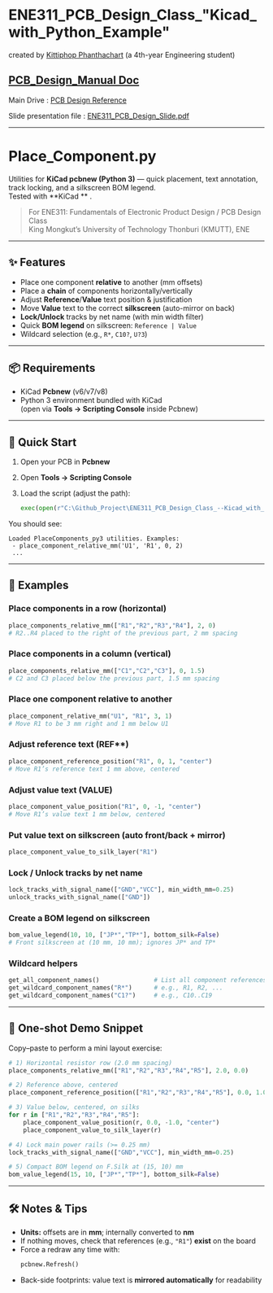 # ENE311_PCB_Design_Class_"Kicad_with_Python_Example"
created by [Kittiphop Phanthachart](https://bento.me/mac-kittiphop) (a 4th-year Engineering student)


[PCB_Design_Manual Doc](https://docs.google.com/document/d/1T2QgssXLalr-_P1kaVpM2Z5Q4rbRVg9ENvGY7iWf7Jk/edit?usp=sharing)
---


Main Drive : [PCB Design Reference](https://drive.google.com/drive/folders/1iH3Fwa9-kuD3eO-nP3mI9ks_AyRZPl0m?usp=drive_link)


Slide presentation file : [ENE311_PCB_Design_Slide.pdf](https://drive.google.com/file/d/1ZLuTyXhizw9S3qezdIU1Z15aCVTSmlFd/view?usp=drive_link)



---


# Place_Component.py

Utilities for **KiCad pcbnew (Python 3)** — quick placement, text annotation, track locking, and a silkscreen BOM legend.  
Tested with **KiCad ** .

> For ENE311: Fundamentals of Electronic Product Design / PCB Design Class  
> King Mongkut’s University of Technology Thonburi (KMUTT), ENE

---

## ✨ Features
- Place one component **relative** to another (mm offsets)
- Place a **chain** of components horizontally/vertically
- Adjust **Reference**/**Value** text position & justification
- Move **Value** text to the correct **silkscreen** (auto-mirror on back)
- **Lock/Unlock** tracks by net name (with min width filter)
- Quick **BOM legend** on silkscreen: `Reference | Value`
- Wildcard selection (e.g., `R*`, `C10?`, `U?3`)

---

## 📦 Requirements
- KiCad **Pcbnew** (v6/v7/v8)
- Python 3 environment bundled with KiCad  
  (open via **Tools → Scripting Console** inside Pcbnew)

---

## 🚀 Quick Start

1. Open your PCB in **Pcbnew**  
2. Open **Tools → Scripting Console**  
3. Load the script (adjust the path):

   ```python
   exec(open(r"C:\Github_Project\ENE311_PCB_Design_Class_--Kicad_with_Python_Example--\ENE311_Place_Component.py").read())
   ```

You should see:
```
Loaded PlaceComponents_py3 utilities. Examples:
 - place_component_relative_mm('U1', 'R1', 0, 2)
 ...
```

---

## 🧪 Examples

### Place components in a row (horizontal)
```python
place_components_relative_mm(["R1","R2","R3","R4"], 2, 0)
# R2..R4 placed to the right of the previous part, 2 mm spacing
```

### Place components in a column (vertical)
```python
place_components_relative_mm(["C1","C2","C3"], 0, 1.5)
# C2 and C3 placed below the previous part, 1.5 mm spacing
```

### Place one component relative to another
```python
place_component_relative_mm("U1", "R1", 3, 1)
# Move R1 to be 3 mm right and 1 mm below U1
```

### Adjust reference text (REF**)
```python
place_component_reference_position("R1", 0, 1, "center")
# Move R1’s reference text 1 mm above, centered
```

### Adjust value text (VALUE)
```python
place_component_value_position("R1", 0, -1, "center")
# Move R1’s value text 1 mm below, centered
```

### Put value text on silkscreen (auto front/back + mirror)
```python
place_component_value_to_silk_layer("R1")
```

### Lock / Unlock tracks by net name
```python
lock_tracks_with_signal_name(["GND","VCC"], min_width_mm=0.25)
unlock_tracks_with_signal_name(["GND"])
```

### Create a BOM legend on silkscreen
```python
bom_value_legend(10, 10, ["JP*","TP*"], bottom_silk=False)
# Front silkscreen at (10 mm, 10 mm); ignores JP* and TP*
```

### Wildcard helpers
```python
get_all_component_names()               # List all component references
get_wildcard_component_names("R*")      # e.g., R1, R2, ...
get_wildcard_component_names("C1?")     # e.g., C10..C19
```

---

## 🧩 One-shot Demo Snippet

Copy–paste to perform a mini layout exercise:

```python
# 1) Horizontal resistor row (2.0 mm spacing)
place_components_relative_mm(["R1","R2","R3","R4","R5"], 2.0, 0.0)

# 2) Reference above, centered
place_component_reference_position(["R1","R2","R3","R4","R5"], 0.0, 1.0, "center")

# 3) Value below, centered, on silks
for r in ["R1","R2","R3","R4","R5"]:
    place_component_value_position(r, 0.0, -1.0, "center")
    place_component_value_to_silk_layer(r)

# 4) Lock main power rails (>= 0.25 mm)
lock_tracks_with_signal_name(["GND","VCC"], min_width_mm=0.25)

# 5) Compact BOM legend on F.Silk at (15, 10) mm
bom_value_legend(15, 10, ["JP*","TP*"], bottom_silk=False)
```

---

## 🛠️ Notes & Tips
- **Units:** offsets are in **mm**; internally converted to **nm**
- If nothing moves, check that references (e.g., `"R1"`) **exist** on the board
- Force a redraw any time with:
  ```python
  pcbnew.Refresh()
  ```
- Back-side footprints: value text is **mirrored automatically** for readability

